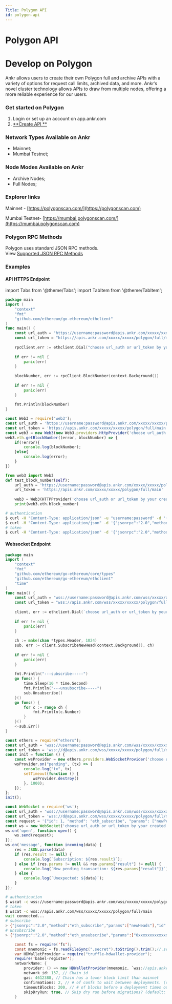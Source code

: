 ```yaml
---
Title: Polygon API
id: polygon-api
---
```


# Polygon API

# Develop on Polygon

Ankr allows users to create their own Polygon full and archive APIs with a variety of options for request call limits, archived data, and more. Ankr’s novel cluster technology allows APIs to draw from multiple nodes, offering a more reliable experience for our users.

### Get started on Polygon

1. Login or set up an account on app.ankr.com
2. [**Create API **](https://app.ankr.com/apps/api)

### Network Types Available on Ankr

* Mainnet;
* Mumbai Testnet;

### Node Modes Available on Ankr

* Archive Nodes;
* Full Nodes;

### Explorer links

Mainnet - [https://polygonscan.com/](https://polygonscan.com)​

Mumbai Testnet- [https://mumbai.polygonscan.com/](https://mumbai.polygonscan.com)

### Polygon RPC Methods​

Polygon uses standard JSON RPC methods. \
View [Supported JSON RPC Methods](@site/docs/Build/Guides/evm-supported-requests.md)

### Examples

#### API HTTPS Endpoint

import Tabs from '@theme/Tabs';
import TabItem from '@theme/TabItem';

<Tabs>
<TabItem value="go" label="Go">

```go
package main
import (
    "context"
    "fmt"
    "github.com/ethereum/go-ethereum/ethclient"
)
func main() {
    const url_auth = "https://username:password@apis.ankr.com/xxxxx/xxxxx/polygon/full/main"    // authentication
    const url_token = "https://apis.ankr.com/xxxxx/xxxxx/polygon/full/main"                     // token
    
    rpcClient,err := ethclient.Dial("choose url_auth or url_token by your created type")
    
    if err != nil {
        panic(err)
    }
    
    blockNumber, err := rpcClient.BlockNumber(context.Background())
    
    if err != nil {
        panic(err)
    }
    
    fmt.Println(blockNumber)
}
```
</TabItem>
<TabItem value="js" label="JavaScript">

```javascript
const Web3 = require('web3');
const url_auth = 'https://username:password@apis.ankr.com/xxxxx/xxxxx/polygon/full/main'    // authentication
const url_token = 'https://apis.ankr.com/xxxxx/xxxxx/polygon/full/main'                     // token
const web3 = new Web3(new Web3.providers.HttpProvider('choose url_auth or url_token by your created type'));
web3.eth.getBlockNumber((error, blockNumber) => {
    if(!error){
        console.log(blockNumber);
    }else{
        console.log(error);
    }
})
```
</TabItem>
<TabItem value="py" label="Python">

```python
from web3 import Web3
def test_block_number(self):
    url_auth = 'https://username:password@apis.ankr.com/xxxxx/xxxxx/polygon/full/main'  # authentication
    url_token = 'https://apis.ankr.com/xxxxx/xxxxx/polygon/full/main'                   # token
    
    web3 = Web3(HTTPProvider('choose url_auth or url_token by your created type'))
    print(web3.eth.block_number)
```
</TabItem>
<TabItem value="curl" label="Curl">

```bash
# authentication
$ curl -H "Content-Type: application/json" -u "username:password" -d '{"jsonrpc":"2.0","method":"eth_blockNumber","params":[],"id":1}' https://apis.ankr.com/xxxxx/xxxxx/polygon/full/main
$ curl -H "Content-Type: application/json" -d '{"jsonrpc":"2.0","method":"eth_blockNumber","params":[],"id":1}' https://username:password@apis.ankr.com/xxxxx/xxxxx/polygon/full/main
# token
$ curl -H "Content-Type: application/json" -d '{"jsonrpc":"2.0","method":"eth_blockNumber","params":[],"id":1}' https://apis.ankr.com/xxxxx/xxxxx/polygon/full/main
```
</TabItem>
</Tabs>

#### Websocket Endpoint

<Tabs>
<TabItem value="go" label="Go">

```go
package main
import (
    "context"
    "fmt"
    "github.com/ethereum/go-ethereum/core/types"
    "github.com/ethereum/go-ethereum/ethclient"
    "time"
)
func main() {
    const url_auth = "wss://username:password@apis.ankr.com/wss/xxxxx/xxxxx/polygon/full/main" // authentication
    const url_token = "wss://apis.ankr.com/wss/xxxxx/xxxxx/polygon/full/main"                  // token
    
    client, err := ethclient.Dial(`choose url_auth or url_token by your created type`)
    
    if err != nil {
        panic(err)
    }
    
    ch := make(chan *types.Header, 1024)
    sub, err := client.SubscribeNewHead(context.Background(), ch)
    
    if err != nil {
        panic(err)
    }
    
    fmt.Println("---subscribe-----")
    go func() {
        time.Sleep(10 * time.Second)
        fmt.Println("---unsubscribe-----")
        sub.Unsubscribe()
    }()
    go func() {
        for c := range ch {
            fmt.Println(c.Number)
        }
    }()
    <-sub.Err()
}
```
</TabItem>
<TabItem value="js" label="Ethers.js">

```javascript
const ethers = require("ethers");
const url_auth = 'wss://username:password@apis.ankr.com/wss/xxxxx/xxxxx/polygon/full/main'    // authentication
const url_token = 'wss://d@apis.ankr.com/wss/xxxxx/xxxxx/polygon/full/main'                   // token
const init = function () {
    const wsProvider = new ethers.providers.WebSocketProvider('choose url_auth or url_token by your created type');
    wsProvider.on("pending", (tx) => {
        console.log("tx", tx)
        setTimeout(function () {
            wsProvider.destroy()
        }, 1000);
    });
};
init();
```
</TabItem>
<TabItem value="web3.js" label="web3.js">

```javascript
const WebSocket = require('ws');
const url_auth = 'wss://username:password@apis.ankr.com/wss/xxxxx/xxxxx/polygon/full/main'    // authentication
const url_token = 'wss://d@apis.ankr.com/wss/xxxxx/xxxxx/polygon/full/main'                   // token
const request = '{"id": 1, "method": "eth_subscribe", "params": ["newPendingTransactions"]}';  
const ws = new WebSocket('choose url_auth or url_token by your created type');
ws.on('open', function open() {
    ws.send(request);
});
ws.on('message', function incoming(data) {
    res = JSON.parse(data)
    if (res.result != null) {
        console.log(`Subscription: ${res.result}`);
    } else if (res.params != null && res.params["result"] != null) {
        console.log(`New pending transaction: ${res.params["result"]}`);
    } else {
        console.log(`Unexpected: ${data}`);
    }
});
```
</TabItem>
<TabItem value="curl" label="Curl">

```bash
# authentication
$ wscat -c wss://username:password@apis.ankr.com/wss/xxxxx/xxxxx/polygon/full/main
# token
$ wscat -c wss://apis.ankr.com/wss/xxxxx/xxxxx/polygon/full/main
wait connected...
# subscribe
> {"jsonrpc":"2.0","method":"eth_subscribe","params":["newHeads"],"id":1}
# unsubscribe
> {"jsonrpc":"2.0","method":"eth_unsubscribe","params":["0xxxxxxxxxxxxxxx"],"id":1}
```
</TabItem>
<TabItem value="truffle" label="Truffle">

```java
    const fs = require('fs');
    const mnemonic = fs.readFileSync(".secret").toString().trim();//.secret   Mnemonic Phrase
    var HDWalletProvider = require("truffle-hdwallet-provider");
    require('babel-register');
    networkName: {
        provider: () => new HDWalletProvider(mnemonic, `wss://apis.ankr.com/xxxxx/xxxxx/polygon/archive/main`),
        network_id: 137, // Chain id
        gas: 4612388, // Chain has a lower block limit than mainnet
        confirmations: 2, // # of confs to wait between deployments. (default: 0)
        timeoutBlocks: 200, // # of blocks before a deployment times out  (minimum/default: 50)
        skipDryRun: true, // Skip dry run before migrations? (default: false for public nets )
    }
```
</TabItem>
</Tabs>